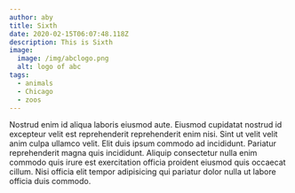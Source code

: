 ```yaml
---
author: aby
title: Sixth
date: 2020-02-15T06:07:48.118Z
description: This is Sixth
image:
  image: /img/abclogo.png
  alt: logo of abc
tags:
  - animals
  - Chicago
  - zoos
---
```

Nostrud enim id aliqua laboris eiusmod aute. Eiusmod cupidatat nostrud id excepteur velit est reprehenderit reprehenderit enim nisi. Sint ut velit velit anim culpa ullamco velit. Elit duis ipsum commodo ad incididunt. Pariatur reprehenderit magna quis incididunt. Aliquip consectetur nulla enim commodo quis irure est exercitation officia proident eiusmod quis occaecat cillum. Nisi officia elit tempor adipisicing qui pariatur dolor nulla ut labore officia duis commodo.